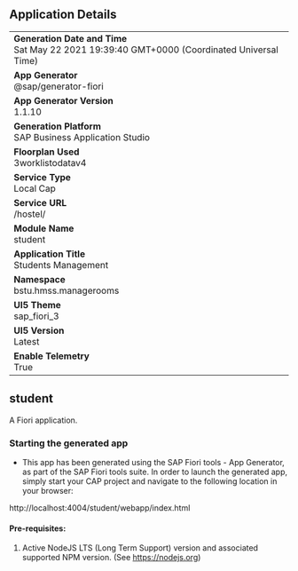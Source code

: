 ## Application Details
|               |
| ------------- |
|**Generation Date and Time**<br>Sat May 22 2021 19:39:40 GMT+0000 (Coordinated Universal Time)|
|**App Generator**<br>@sap/generator-fiori|
|**App Generator Version**<br>1.1.10|
|**Generation Platform**<br>SAP Business Application Studio|
|**Floorplan Used**<br>3worklistodatav4|
|**Service Type**<br>Local Cap|
|**Service URL**<br>/hostel/
|**Module Name**<br>student|
|**Application Title**<br>Students Management|
|**Namespace**<br>bstu.hmss.managerooms|
|**UI5 Theme**<br>sap_fiori_3|
|**UI5 Version**<br>Latest|
|**Enable Telemetry**<br>True|

## student

A Fiori application.

### Starting the generated app

-   This app has been generated using the SAP Fiori tools - App Generator, as part of the SAP Fiori tools suite.  In order to launch the generated app, simply start your CAP project and navigate to the following location in your browser:

http://localhost:4004/student/webapp/index.html

#### Pre-requisites:

1. Active NodeJS LTS (Long Term Support) version and associated supported NPM version.  (See https://nodejs.org)


